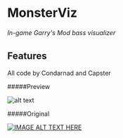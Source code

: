 MonsterViz
==========

###### In-game Garry's Mod bass visualizer

Features
----------
All code by Condarnad and Capster

#####Preview

![alt text](http://puu.sh/7fa0l.jpg "Ingame")

#####Original

[![IMAGE ALT TEXT HERE](http://img.youtube.com/vi/SQRIaztIf3E/0.jpg)](http://www.youtube.com/watch?v=SQRIaztIf3E)
